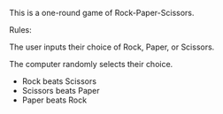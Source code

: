 This is a one-round game of Rock-Paper-Scissors.


Rules:

The user inputs their choice of Rock, Paper, or Scissors.

The computer randomly selects their choice.

- Rock beats Scissors
- Scissors beats Paper
- Paper beats Rock
